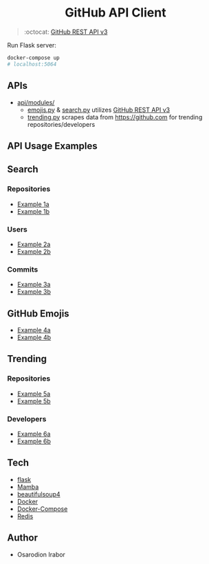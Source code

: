 <h1 align="center">GitHub API Client</h1>

> :octocat: [GitHub REST API v3]

Run Flask server:
```bash
docker-compose up
# localhost:5064
```

APIs
---
- [api/modules/] 
    - [emojis.py] & [search.py] utilizes [GitHub REST API v3]
    - [trending.py] scrapes data from https://github.com for trending repositories/developers

API Usage Examples
----
## Search 
### Repositories
- [Example 1a](http://localhost:5064/api/search/repositories/stars:>1+forks:>1?sort=stars+forks&order=desc)
- [Example 1b](http://localhost:5064/api/search/repositories/stars:>1+forks:>1?sort=stars+forks&order=desc&refresh=true)

### Users    
- [Example 2a](http://localhost:5064/api/search/users/lightn?)
- [Example 2b](http://localhost:5064/api/search/users/lightn?refresh=true)

### Commits
- [Example 3a](http://localhost:5064/api/search/commits/test+repo:vuejs/vue)
- [Example 3b](http://localhost:5064/api/search/commits/test+repo:vuejs/vue?refresh=true)

## GitHub Emojis
- [Example 4a](http://localhost:5064/api/emojis)
- [Example 4b](http://localhost:5064/api/emojis?emoji=octocat)

## Trending
### Repositories
- [Example 5a](http://localhost:5064/api/trending)
- [Example 5b](http://localhost:5064/api/trending?since=weekly)

### Developers
- [Example 6a](http://localhost:5064/api/trending?developers=true)
- [Example 6b](http://localhost:5064/api/trending?developers=true&since=monthly)


Tech 
------
* [flask]
* [Mamba]
* [beautifulsoup4]
* [Docker]
* [Docker-Compose]
* [Redis]

Author
--------
* Osarodion Irabor

[flask]: http://flask.pocoo.org/
[GitHub REST API v3]: https://developer.github.com/v3/
[Mamba]: https://pypi.org/project/mamba/
[Docker]: https://docs.docker.com/engine/reference/builder/#usage
[Docker-Compose]: https://docs.docker.com/compose/compose-file/
[beautifulsoup4]: https://pypi.org/project/beautifulsoup4/
[emojis.py]:./api/modules/emojis.py
[search.py]:./api/modules/search.py
[trending.py]:./api/modules/trending.py
[api/modules/]:./api/modules/
[Redis]: https://redis.io/